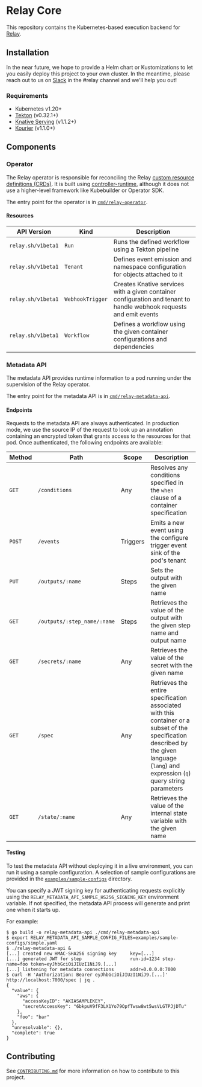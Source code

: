 # Relay Core

This repository contains the Kubernetes-based execution backend for
[Relay](https://relay.sh).

## Installation

In the near future, we hope to provide a Helm chart or Kustomizations to let you
easily deploy this project to your own cluster. In the meantime, please reach
out to us on [Slack](https://slack.puppet.com/) in the #relay channel and we'll
help you out!

### Requirements

* Kubernetes v1.20+
* [Tekton](https://tekton.dev/) (v0.32.1+)
* [Knative Serving](https://knative.dev/) (v1.1.2+)
* [Kourier](https://github.com/knative-sandbox/net-kourier/) (v1.1.0+)

## Components

### Operator

The Relay operator is responsible for reconciling the Relay [custom resource
definitions
(CRDs)](https://kubernetes.io/docs/concepts/extend-kubernetes/api-extension/custom-resources/).
It is built using
[controller-runtime](https://github.com/kubernetes-sigs/controller-runtime/),
although it does not use a higher-level framework like Kubebuilder or Operator
SDK.

The entry point for the operator is in
[`cmd/relay-operator`](cmd/relay-operator).

#### Resources

| API Version | Kind | Description |
|-------------|------|-------------|
| `relay.sh/v1beta1` | `Run` | Runs the defined workflow using a Tekton pipeline |
| `relay.sh/v1beta1` | `Tenant` | Defines event emission and namespace configuration for objects attached to it |
| `relay.sh/v1beta1` | `WebhookTrigger` | Creates Knative services with a given container configuration and tenant to handle webhook requests and emit events |
| `relay.sh/v1beta1` | `Workflow` | Defines a workflow using the given container configurations and dependencies |

### Metadata API

The metadata API provides runtime information to a pod running under the
supervision of the Relay operator.

The entry point for the metadata API is in
[`cmd/relay-metadata-api`](cmd/relay-metadata-api).

#### Endpoints

Requests to the metadata API are always authenticated. In production mode, we
use the source IP of the request to look up an annotation containing an
encrypted token that grants access to the resources for that pod. Once
authenticated, the following endpoints are available:

| Method | Path | Scope | Description |
|--------|------|-------|-------------|
| `GET` | `/conditions` | Any | Resolves any conditions specified in the `when` clause of a container specification |
| `POST` | `/events` | Triggers | Emits a new event using the configure trigger event sink of the pod's tenant |
| `PUT` | `/outputs/:name` | Steps | Sets the output with the given name |
| `GET` | `/outputs/:step_name/:name` | Steps | Retrieves the value of the output with the given step name and output name |
| `GET` | `/secrets/:name` | Any | Retrieves the value of the secret with the given name |
| `GET` | `/spec` | Any | Retrieves the entire specification associated with this container or a subset of the specification described by the given language (`lang`) and expression (`q`) query string parameters |
| `GET` | `/state/:name` | Any | Retrieves the value of the internal state variable with the given name |

#### Testing

To test the metadata API without deploying it in a live environment, you can run
it using a sample configuration. A selection of sample configurations are
provided in the [`examples/sample-configs`](examples/sample-configs) directory.

You can specify a JWT signing key for authenticating requests explicitly using
the `RELAY_METADATA_API_SAMPLE_HS256_SIGNING_KEY` environment variable. If not
specified, the metadata API process will generate and print one when it starts
up.

For example:

```console
$ go build -o relay-metadata-api ./cmd/relay-metadata-api
$ export RELAY_METADATA_API_SAMPLE_CONFIG_FILES=examples/sample-configs/simple.yaml
$ ./relay-metadata-api &
[...] created new HMAC-SHA256 signing key     key=[...]
[...] generated JWT for step                  run-id=1234 step-name=foo token=eyJhbGciOiJIUzI1NiJ9.[...]
[...] listening for metadata connections      addr=0.0.0.0:7000
$ curl -H 'Authorization: Bearer eyJhbGciOiJIUzI1NiJ9.[...]' http://localhost:7000/spec | jq .
{
  "value": {
    "aws": {
      "accessKeyID": "AKIASAMPLEKEY",
      "secretAccessKey": "6bkpuV9fF3LX1Yo79OpfTwsw8wt5wsVLGTPJjDTu"
    },
    "foo": "bar"
  },
  "unresolvable": {},
  "complete": true
}
```

## Contributing

See [`CONTRIBUTING.md`](CONTRIBUTING.md) for more information on how to
contribute to this project.
